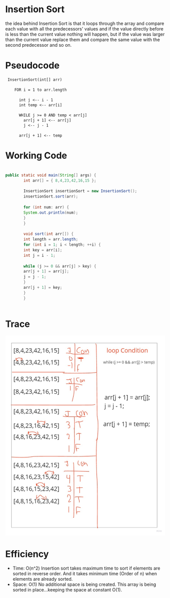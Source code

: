 # Insertion Sort

the idea behind Insertion Sort is that it loops through the array and compare each value with all the predecessors' values and if the value directly before is less than the current value nothing will happen, but if the value was larger than the current value replace them and compare the same value with the second predecessor and so on.

# Pseudocode

```Pseudocode
 InsertionSort(int[] arr)

    FOR i = 1 to arr.length

      int j <-- i - 1
      int temp <-- arr[i]

      WHILE j >= 0 AND temp < arr[j]
        arr[j + 1] <-- arr[j]
        j <-- j - 1

      arr[j + 1] <-- temp
```

# Working Code

```java

public static void main(String[] args) {
        int arr[] = { 8,4,23,42,16,15 };

        InsertionSort insertionSort = new InsertionSort();
        insertionSort.sort(arr);

        for (int num: arr) {
        System.out.println(num);
        }
        }

        void sort(int arr[]) {
        int length = arr.length;
        for (int i = 1; i < length; ++i) {
        int key = arr[i];
        int j = i - 1;

        while (j >= 0 && arr[j] > key) {
        arr[j + 1] = arr[j];
        j = j - 1;
        }
        arr[j + 1] = key;
        }
        }
    
```

# Trace

![image](./whiteboard/selectionSort.jpg)

# Efficiency

* Time: O(n^2) Insertion sort takes maximum time to sort if elements are sorted in reverse order. And it takes minimum time (Order of n) when elements are already sorted.
* Space: O(1) No additional space is being created. This array is being sorted in place…keeping the space at constant O(1).